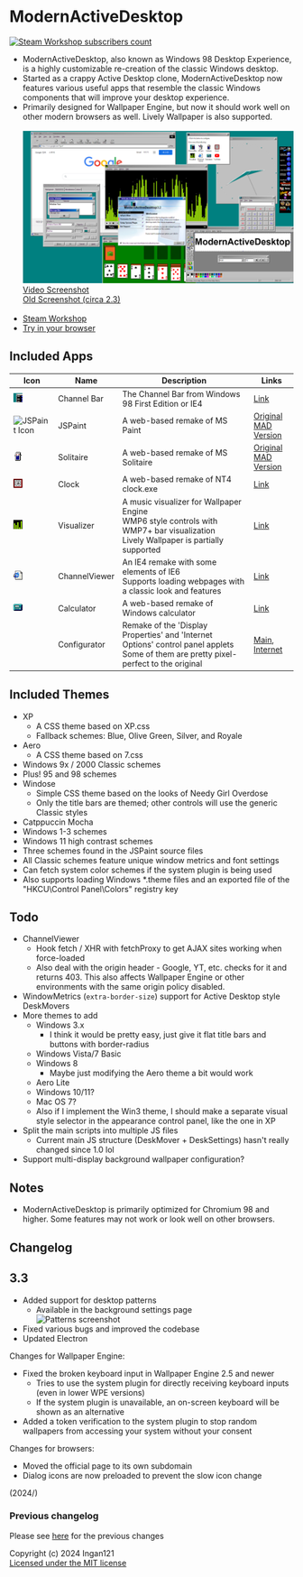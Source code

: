# ModernActiveDesktop
<a href="https://steamcommunity.com/sharedfiles/filedetails/?id=2278898637"><img src="https://img.shields.io/endpoint.svg?url=https%3A%2F%2Fshieldsio-steam-workshop.jross.me%2F2278898637%2Fsubscriptions-text" alt="Steam Workshop subscribers count"></a>

* ModernActiveDesktop, also known as Windows 98 Desktop Experience, is a highly customizable re-creation of the classic Windows desktop.
* Started as a crappy Active Desktop clone, ModernActiveDesktop now features various useful apps that resemble the classic Windows components that will improve your desktop experience.
* Primarily designed for Wallpaper Engine, but now it should work well on other modern browsers as well. Lively Wallpaper is also supported.
<br><br>
![Screenshot](docs/images/screenshotnew.png)
[Video Screenshot](buildstuff/screenshotview.md)  
[Old Screenshot (circa 2.3)](docs/images/screenshot.png)
<br><br>
* [Steam Workshop](https://steamcommunity.com/sharedfiles/filedetails/?id=2278898637)
* [Try in your browser](https://www.ingan121.com/mad/)

## Included Apps
|Icon|Name|Description|Links|
|---|---|---|---|
|![Channel Bar Icon](images/mad16.png)|Channel Bar|The Channel Bar from Windows 98 First Edition or IE4|[Link](https://github.com/Ingan121/ModernActiveDesktop/blob/master/ChannelBar.html)|
|<img src="apps/jspaint/favicon.ico" width="16" alt="JSPaint Icon">|JSPaint|A web-based remake of MS Paint|[Original](https://github.com/1j01/jspaint)<br>[MAD Version](https://github.com/Ingan121/ModernActiveDesktop/tree/master/apps/jspaint)|
|![Solitaire Icon](apps/solitaire/icon.png)|Solitaire|A web-based remake of MS Solitaire|[Original](https://github.com/rjanjic/js-solitaire)<br>[MAD Version](https://github.com/Ingan121/ModernActiveDesktop/tree/master/apps/solitaire)|
|<img src="apps/clock/icon.png" width="16" alt="Clock Icon">|Clock|A web-based remake of NT4 clock.exe|[Link](https://github.com/Ingan121/ModernActiveDesktop/tree/master/apps/clock)|
|![Visualizer Icon](apps/visualizer/icon.png)|Visualizer|A music visualizer for Wallpaper Engine<br>WMP6 style controls with WMP7+ bar visualization<br>Lively Wallpaper is partially supported|[Link](https://github.com/Ingan121/ModernActiveDesktop/tree/master/apps/visualizer)|
|![ChannelViewer Icon](apps/channelviewer/images/icon.png)|ChannelViewer|An IE4 remake with some elements of IE6<br>Supports loading webpages with a classic look and features|[Link](https://github.com/Ingan121/ModernActiveDesktop/tree/master/apps/channelviewer)|
|![Calculator Icon](apps/calc/icon.png)|Calculator|A web-based remake of Windows calculator|[Link](https://github.com/Ingan121/ModernActiveDesktop/tree/master/apps/calc)|
||Configurator|Remake of the 'Display Properties' and 'Internet Options' control panel applets<br>Some of them are pretty pixel-perfect to the original|[Main](https://github.com/Ingan121/ModernActiveDesktop/tree/master/apps/madconf), [Internet](https://github.com/Ingan121/ModernActiveDesktop/tree/master/apps/inetcpl)|

## Included Themes
* XP
    * A CSS theme based on XP.css
    * Fallback schemes: Blue, Olive Green, Silver, and Royale
* Aero
    * A CSS theme based on 7.css
* Windows 9x / 2000 Classic schemes
* Plus! 95 and 98 schemes
* Windose
    * Simple CSS theme based on the looks of Needy Girl Overdose
    * Only the title bars are themed; other controls will use the generic Classic styles
* Catppuccin Mocha
* Windows 1-3 schemes
* Windows 11 high contrast schemes
* Three schemes found in the JSPaint source files
* All Classic schemes feature unique window metrics and font settings
* Can fetch system color schemes if the system plugin is being used
* Also supports loading Windows *.theme files and an exported file of the "HKCU\Control Panel\Colors" registry key

## Todo
* ChannelViewer
    * Hook fetch / XHR with fetchProxy to get AJAX sites working when force-loaded
    * Also deal with the origin header - Google, YT, etc. checks for it and returns 403. This also affects Wallpaper Engine or other environments with the same origin policy disabled.
* WindowMetrics (`extra-border-size`) support for Active Desktop style DeskMovers
* More themes to add
    * Windows 3.x
        * I think it would be pretty easy, just give it flat title bars and buttons with border-radius
    * Windows Vista/7 Basic
    * Windows 8
        * Maybe just modifying the Aero theme a bit would work
    * Aero Lite
    * Windows 10/11?
    * Mac OS 7?
    * Also if I implement the Win3 theme, I should make a separate visual style selector in the appearance control panel, like the one in XP
* Split the main scripts into multiple JS files
    * Current main JS structure (DeskMover + DeskSettings) hasn't really changed since 1.0 lol
* Support multi-display background wallpaper configuration?

## Notes
* ModernActiveDesktop is primarily optimized for Chromium 98 and higher. Some features may not work or look well on other browsers.

## Changelog

## 3.3
* Added support for desktop patterns
    * Available in the background settings page
<br><img src="images/patterns.png" title="Patterns screenshot">
* Fixed various bugs and improved the codebase
* Updated Electron

Changes for Wallpaper Engine:
* Fixed the broken keyboard input in Wallpaper Engine 2.5 and newer
    * Tries to use the system plugin for directly receiving keyboard inputs (even in lower WPE versions)
    * If the system plugin is unavailable, an on-screen keyboard will be shown as an alternative
* Added a token verification to the system plugin to stop random wallpapers from accessing your system without your consent

Changes for browsers:
* Moved the official page to its own subdomain
* Dialog icons are now preloaded to prevent the slow icon change

(2024/)

### Previous changelog
Please see [here](docs/Updated.md) for the previous changes

Copyright (c) 2024 Ingan121  
[Licensed under the MIT license](license.txt)
